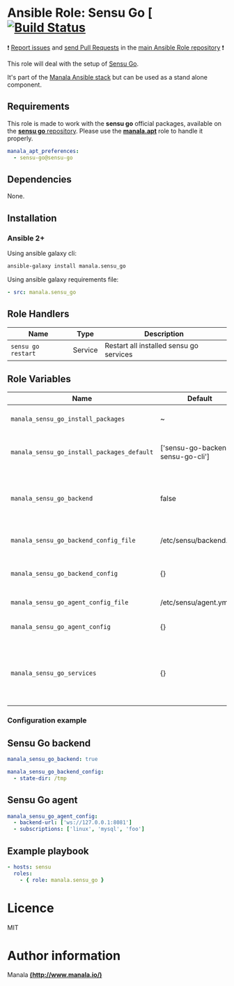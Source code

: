 # Ansible Role: Sensu Go [ [![Build Status](https://travis-ci.org/manala/ansible-role-sensu_go.svg?branch=master)](https://travis-ci.org/manala/ansible-role-sensu_go)

:exclamation: [Report issues](https://github.com/manala/ansible-roles/issues) and [send Pull Requests](https://github.com/manala/ansible-roles/pulls) in the [main Ansible Role repository](https://github.com/manala/ansible-roles) :exclamation:

This role will deal with the setup of [Sensu Go](https://sensu.io/).

It's part of the [Manala Ansible stack](http://www.manala.io) but can be used as a stand alone component.

## Requirements

This role is made to work with the __sensu go__ official packages, available on the [__sensu go__ repository](https://packagecloud.io/sensu/stable/). Please use the [**manala.apt**](https://galaxy.ansible.com/manala/apt/) role to handle it properly.

```yaml
manala_apt_preferences:
  - sensu-go@sensu-go
```

## Dependencies

None.

## Installation

### Ansible 2+

Using ansible galaxy cli:

```bash
ansible-galaxy install manala.sensu_go
```

Using ansible galaxy requirements file:

```yaml
- src: manala.sensu_go
```

## Role Handlers

| Name                   | Type    | Description                             |
| ---------------------- | ------- | --------------------------------------- |
| `sensu go restart`     | Service | Restart all installed sensu go services |


## Role Variables

| Name                                       | Default                            | Type   | Description
|--------------------------------------------|------------------------------------|--------|------------------------------------------------------------------|
| `manala_sensu_go_install_packages`         | ~                                  | Array  | Dependency packages to install                                   |
| `manala_sensu_go_install_packages_default` | ['sensu-go-backend', sensu-go-cli']| Array  | Default dependency packages to install                           |
| `manala_sensu_go_backend`                  | false                              | Array  | Additional package to install ('sensu-go-backend' if set to true)|
| `manala_sensu_go_backend_config_file`      | /etc/sensu/backend.yml             | String | Path to backend config file                                      |
| `manala_sensu_go_backend_config`           | {}                                 | Array  | Configuration directives for sensu-backend                       |
| `manala_sensu_go_agent_config_file`        | /etc/sensu/agent.yml               | String | Path to agent config file                                        |
| `manala_sensu_go_agent_config`             | {}                                 | Array  | Configuration directives for sensu-agent                         |
| `manala_sensu_go_services`                 | {}                                 | Array  | Enable and start sensu services (sensu-backend, sensu-agent)     |

### Configuration example

## Sensu Go backend

```yaml
manala_sensu_go_backend: true

manala_sensu_go_backend_config:
  - state-dir: /tmp
```

## Sensu Go agent

```yaml
manala_sensu_go_agent_config:
  - backend-url: ['ws://127.0.0.1:8081']
  - subscriptions: ['linux', 'mysql', 'foo']
```

## Example playbook

```yaml
- hosts: sensu
  roles:
    - { role: manala.sensu_go }
```

# Licence

MIT

# Author information

Manala [**(http://www.manala.io/)**](http://www.manala.io)
